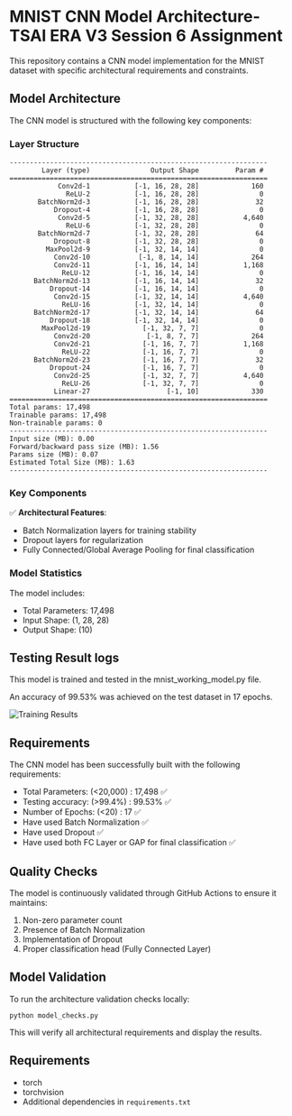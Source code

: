 # MNIST CNN Model Architecture- TSAI ERA V3 Session 6 Assignment

This repository contains a CNN model implementation for the MNIST dataset with specific architectural requirements and constraints.

## Model Architecture

The CNN model is structured with the following key components:

### Layer Structure 

```
----------------------------------------------------------------
        Layer (type)               Output Shape         Param #
================================================================
            Conv2d-1           [-1, 16, 28, 28]             160
              ReLU-2           [-1, 16, 28, 28]               0
       BatchNorm2d-3           [-1, 16, 28, 28]              32
           Dropout-4           [-1, 16, 28, 28]               0
            Conv2d-5           [-1, 32, 28, 28]           4,640
              ReLU-6           [-1, 32, 28, 28]               0
       BatchNorm2d-7           [-1, 32, 28, 28]              64
           Dropout-8           [-1, 32, 28, 28]               0
         MaxPool2d-9           [-1, 32, 14, 14]               0
           Conv2d-10            [-1, 8, 14, 14]             264
           Conv2d-11           [-1, 16, 14, 14]           1,168
             ReLU-12           [-1, 16, 14, 14]               0
      BatchNorm2d-13           [-1, 16, 14, 14]              32
          Dropout-14           [-1, 16, 14, 14]               0
           Conv2d-15           [-1, 32, 14, 14]           4,640
             ReLU-16           [-1, 32, 14, 14]               0
      BatchNorm2d-17           [-1, 32, 14, 14]              64
          Dropout-18           [-1, 32, 14, 14]               0
        MaxPool2d-19             [-1, 32, 7, 7]               0
           Conv2d-20              [-1, 8, 7, 7]             264
           Conv2d-21             [-1, 16, 7, 7]           1,168
             ReLU-22             [-1, 16, 7, 7]               0
      BatchNorm2d-23             [-1, 16, 7, 7]              32
          Dropout-24             [-1, 16, 7, 7]               0
           Conv2d-25             [-1, 32, 7, 7]           4,640
             ReLU-26             [-1, 32, 7, 7]               0
           Linear-27                   [-1, 10]             330
================================================================
Total params: 17,498
Trainable params: 17,498
Non-trainable params: 0
----------------------------------------------------------------
Input size (MB): 0.00
Forward/backward pass size (MB): 1.56
Params size (MB): 0.07
Estimated Total Size (MB): 1.63
----------------------------------------------------------------
```
### Key Components

✅ **Architectural Features**:
- Batch Normalization layers for training stability
- Dropout layers for regularization
- Fully Connected/Global Average Pooling for final classification

### Model Statistics

The model includes:
- Total Parameters: 17,498
- Input Shape: (1, 28, 28)
- Output Shape: (10)

## Testing Result logs

This model is trained and tested in the mnist_working_model.py file. 

An accuracy of 99.53% was achieved on the test dataset in 17 epochs.

![Training Results](First_Target_Achieved_Results.png)

## Requirements
The CNN model has been successfully built with the following requirements:
- Total Parameters: (<20,000) : 17,498 ✅
- Testing accuracy: (>99.4%) : 99.53% ✅
- Number of Epochs: (<20) : 17 ✅
- Have used Batch Normalization ✅
- Have used Dropout ✅
- Have used both FC Layer or GAP for final classification ✅   

## Quality Checks

The model is continuously validated through GitHub Actions to ensure it maintains:

1. Non-zero parameter count
2. Presence of Batch Normalization
3. Implementation of Dropout
4. Proper classification head (Fully Connected Layer)

## Model Validation

To run the architecture validation checks locally:

```
python model_checks.py
```

This will verify all architectural requirements and display the results.

## Requirements

- torch
- torchvision
- Additional dependencies in `requirements.txt`